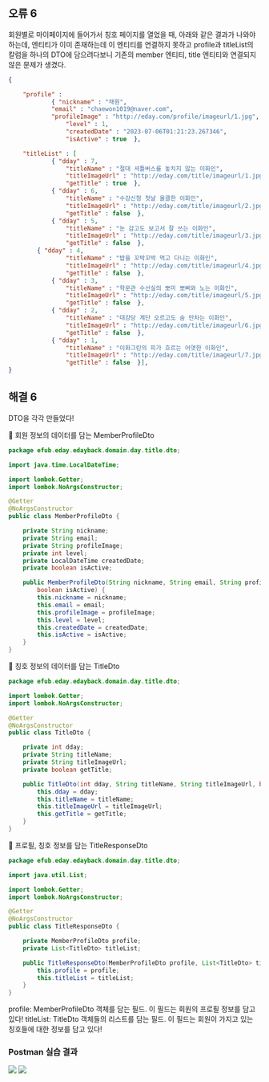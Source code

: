## 오류 6
회원별로 마이페이지에 들어가서 칭호 페이지를 열었을 때, 아래와 같은 결과가 나와야하는데, 엔티티가 이미 존재하는데 이 엔티티를 연결하지 못하고 profile과 titleList의 칼럼을 하나의 DTO에 담으려다보니 기존의 member 엔티티, title 엔티티와 연결되지 않은 문제가 생겼다.
```json
{

	"profile" : 
			{ "nickname" : "채원",
		    "email" : "chaewon1019@naver.com",
		    "profileImage" : "http://eday.com/profile/imageurl/1.jpg",
				"level" : 1,
				"createdDate" : "2023-07-06T01:21:23.267346",
				"isActive" : true  },

	"titleList" : [
			{ "dday" : 7,
				"titleName" : "절대 셔틀버스를 놓치지 않는 이화인", 
				"titleImageUrl" : "http://eday.com/title/imageurl/1.jpg",
				"getTitle" : true  },
			{ "dday" : 6,
				"titleName" : "수강신청 첫날 올클한 이화인", 
				"titleImageUrl" : "http://eday.com/title/imageurl/2.jpg",
				"getTitle" : false  },
			{ "dday" : 5,
				"titleName" : "눈 감고도 보고서 잘 쓰는 이화인", 
				"titleImageUrl" : "http://eday.com/title/imageurl/3.jpg",
				"getTitle" : false  },
	    { "dday" : 4,
				"titleName" : "밥을 꼬박꼬박 먹고 다니는 이화인", 
				"titleImageUrl" : "http://eday.com/title/imageurl/4.jpg",
				"getTitle" : false  },
			{ "dday" : 3,
				"titleName" : "학문관 수선실의 뽀미 뽀삐와 노는 이화인", 
				"titleImageUrl" : "http://eday.com/title/imageurl/5.jpg",
				"getTitle" : false  },
			{ "dday" : 2,
				"titleName" : "대강당 계단 오르고도 숨 만차는 이화인", 
				"titleImageUrl" : "http://eday.com/title/imageurl/6.jpg",
				"getTitle" : false  },
			{ "dday" : 1,
				"titleName" : "이화그린의 피가 흐르는 어엿한 이화인", 
				"titleImageUrl" : "http://eday.com/title/imageurl/7.jpg",
				"getTitle" : false  }],
}
```
## 해결 6
DTO을 각각 만들었다! 

🔻 회원 정보의 데이터를 담는 MemberProfileDto
```java
package efub.eday.edayback.domain.day.title.dto;

import java.time.LocalDateTime;

import lombok.Getter;
import lombok.NoArgsConstructor;

@Getter
@NoArgsConstructor
public class MemberProfileDto {

	private String nickname;
	private String email;
	private String profileImage;
	private int level;
	private LocalDateTime createdDate;
	private boolean isActive;

	public MemberProfileDto(String nickname, String email, String profileImage, int level, LocalDateTime createdDate,
		boolean isActive) {
		this.nickname = nickname;
		this.email = email;
		this.profileImage = profileImage;
		this.level = level;
		this.createdDate = createdDate;
		this.isActive = isActive;
	}
}
```

🔻 칭호 정보의 데이터를 담는 TitleDto
```java
package efub.eday.edayback.domain.day.title.dto;

import lombok.Getter;
import lombok.NoArgsConstructor;

@Getter
@NoArgsConstructor
public class TitleDto {

	private int dday;
	private String titleName;
	private String titleImageUrl;
	private boolean getTitle;

	public TitleDto(int dday, String titleName, String titleImageUrl, boolean getTitle) {
		this.dday = dday;
		this.titleName = titleName;
		this.titleImageUrl = titleImageUrl;
		this.getTitle = getTitle;
	}
}

```

🔻 프로필, 칭호 정보를 담는 TitleResponseDto
```java
package efub.eday.edayback.domain.day.title.dto;

import java.util.List;

import lombok.Getter;
import lombok.NoArgsConstructor;

@Getter
@NoArgsConstructor
public class TitleResponseDto {

	private MemberProfileDto profile;
	private List<TitleDto> titleList;

	public TitleResponseDto(MemberProfileDto profile, List<TitleDto> titleList) {
		this.profile = profile;
		this.titleList = titleList;
	}
}

```

profile: MemberProfileDto 객체를 담는 필드. 이 필드는 회원의 프로필 정보를 담고 있다!
titleList: TitleDto 객체들의 리스트를 담는 필드. 이 필드는 회원이 가지고 있는 칭호들에 대한 정보를 담고 있다! 

### Postman 실습 결과
![](https://velog.velcdn.com/images/chhaewxn/post/5c6b4137-b065-4226-9fc2-beb7dec9233a/image.png)
![](https://velog.velcdn.com/images/chhaewxn/post/49ffb9ea-7de7-4b7b-92d9-e846e9cc08ef/image.png)
